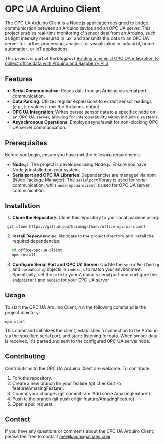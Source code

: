# OPC UA Arduino Client

The OPC UA Arduino Client is a Node.js application designed to bridge communication between an Arduino device and an OPC UA server. This project enables real-time monitoring of sensor data from an Arduino, such as light intensity measured in lux, and transmits this data to an OPC UA server for further processing, analysis, or visualization in industrial, home automation, or IoT applications.

This project is part of the blogpost [Building a minimal OPC UA integration to collect office data with Arduino and Raspberry PI 3](https://kaiomagalhaes.com)

## Features

- **Serial Communication**: Reads data from an Arduino via serial port communication.
- **Data Parsing**: Utilizes regular expressions to extract sensor readings (e.g., lux values) from the Arduino's output.
- **OPC UA Integration**: Writes parsed sensor data to a specified node on an OPC UA server, allowing for interoperability within industrial systems.
- **Asynchronous Operations**: Employs async/await for non-blocking OPC UA server communication.

## Prerequisites

Before you begin, ensure you have met the following requirements:

- **Node.js**: The project is developed using Node.js. Ensure you have Node.js installed on your system.
- **Serialport and OPC UA Libraries**: Dependencies are managed via npm (Node Package Manager). The `serialport` library is used for serial communication, while `node-opcua-client` is used for OPC UA server communication.

## Installation

1. **Clone the Repository**:
   Clone this repository to your local machine using:

```bash
 git clone https://github.com/kaiomagalhaes/office-opc-ua-client
```

2. **Install Dependencies**:
   Navigate to the project directory and install the required dependencies:

```bash
   cd office-opc-ua-client
   npm install
```

3. **Configure Serial Port and OPC UA Server**:
   Update the `serialPortConfig` and `opcuaConfig` objects in `index.js` to match your environment. Specifically, set the `path` to your Arduino's serial port and configure the `endpointUrl` and `nodeId` for your OPC UA server.

## Usage

To start the OPC UA Arduino Client, run the following command in the project directory:

```
npm start
```

This command initializes the client, establishes a connection to the Arduino via the specified serial port, and starts listening for data. When sensor data is received, it's parsed and sent to the configured OPC UA server node.

## Contributing

Contributions to the OPC UA Arduino Client are welcome. To contribute:

1. Fork the repository.
2. Create a new branch for your feature (git checkout -b feature/AmazingFeature).
3. Commit your changes (git commit -am 'Add some AmazingFeature').
4. Push to the branch (git push origin feature/AmazingFeature).
5. Open a pull request.

## Contact

If you have any questions or comments about the OPC UA Arduino Client, please feel free to contact me@kaiomagalhaes.com
